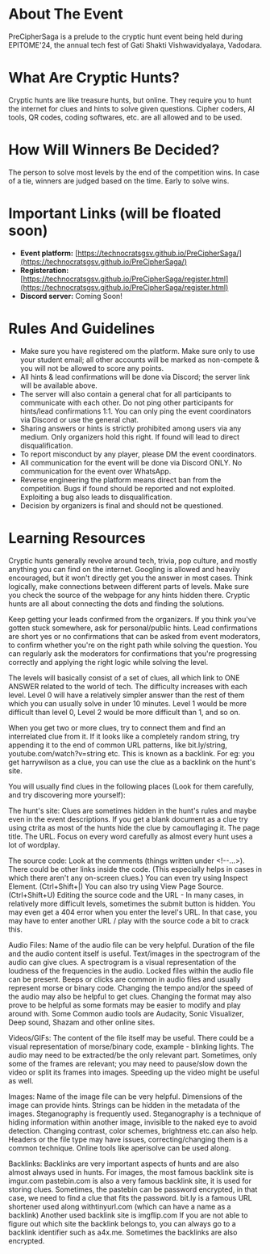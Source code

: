 # About The Event
PreCipherSaga is a prelude to the cryptic hunt event being held during EPITOME'24, the annual tech fest of Gati Shakti Vishwavidyalaya, Vadodara.

# What Are Cryptic Hunts?
Cryptic hunts are like treasure hunts, but online. They require you to hunt the internet for clues and hints to solve given questions. Cipher coders, AI tools, QR codes, coding softwares, etc. are all allowed and to be used.

# How Will Winners Be Decided? 
The person to solve most levels by the end of the competition wins. In case of a tie, winners are judged based on the time. Early to solve wins. 

# Important Links (will be floated soon)
- **Event platform:** [https://technocratsgsv.github.io/PreCipherSaga/](https://technocratsgsv.github.io/PreCipherSaga/)
- **Registeration:** [https://technocratsgsv.github.io/PreCipherSaga/register.html](https://technocratsgsv.github.io/PreCipherSaga/register.html)
- **Discord server:** Coming Soon!

# Rules And Guidelines
- Make sure you have registered om the platform. Make sure only to use your student email; all other accounts will be marked as non-compete & you will not be allowed to score any points.
- All hints & lead confirmations will be done via Discord; the server link will be available above.
- The server will also contain a general chat for all participants to communicate with each other. Do not ping other participants for hints/lead confirmations 1:1. You can only ping the event coordinators via Discord or use the general chat.
- Sharing answers or hints is strictly prohibited among users via any medium. Only organizers hold this right. If found will lead to direct disqualification.
- To report misconduct by any player, please DM the event coordinators.
- All communication for the event will be done via Discord ONLY. No communication for the event over WhatsApp.
- Reverse engineering the platform means direct ban from the competition. Bugs if found should be reported and not exploited. Exploiting a bug also leads to disqualification.
- Decision by organizers is final and should not be questioned.

# Learning Resources
Cryptic hunts generally revolve around tech, trivia, pop culture, and mostly anything you can find on the internet. Googling is allowed and heavily encouraged, but it won't directly get you the answer in most cases. Think logically, make connections between different parts of levels. Make sure you check the source of the webpage for any hints hidden there. Cryptic hunts are all about connecting the dots and finding the solutions.

Keep getting your leads confirmed from the organizers. If you think you've gotten stuck somewhere, ask for personal/public hints. Lead confirmations are short yes or no confirmations that can be asked from event moderators, to confirm whether you're on the right path while solving the question. You can regularly ask the moderators for confirmations that you're progressing correctly and applying the right logic while solving the level.

The levels will basically consist of a set of clues, all which link to ONE ANSWER related to the world of tech. The difficulty increases with each level. Level 0 will have a relatively simpler answer than the rest of them which you can usually solve in under 10 minutes. Level 1 would be more difficult than level 0, Level 2 would be more difficult than 1, and so on.

When you get two or more clues, try to connect them and find an interrelated clue from it. If it looks like a completely random string, try appending it to the end of common URL patterns, like bit.ly/string, youtube.com/watch?v=string etc. This is known as a backlink. For eg: you get harrywilson as a clue, you can use the clue as a backlink on the hunt's site.


You will usually find clues in the following places (Look for them carefully, and try discovering more yourself):

The hunt's site:
Clues are sometimes hidden in the hunt's rules and maybe even in the event descriptions. If you get a blank document as a clue try using ctrita as most of the hunts hide the clue by camouflaging it.
The page title.
The URL.
Focus on every word carefully as almost every hunt uses a lot of wordplay.

The source code:
Look at the comments (things written under <!--...>).
There could be other links inside the code. (This especially helps in cases in which there aren't any on-screen clues.)
You can even try using Inspect Element. (Ctrl+Shift+|)
You can also try using View Page Source. (Ctrl+Shift+U)
Editing the source code and the URL - In many cases, in relatively more difficult levels, sometimes the submit button is hidden. You may even get a 404 error when you enter the level's URL. In that case, you may have to enter another URL / play with the source code a bit to crack this.

Audio Files:
Name of the audio file can be very helpful.
Duration of the file and the audio content itself is useful.
Text/images in the spectrogram of the audio can give clues. A spectrogram is a visual representation of the loudness of the frequencies in the audio.
Locked files within the audio file can be present.
Beeps or clicks are common in audio files and usually represent morse or binary code.
Changing the tempo and/or the speed of the audio may also be helpful to get clues.
Changing the format may also prove to be helpful as some formats may be easier to modify and play around with.
Some Common audio tools are Audacity, Sonic Visualizer, Deep sound, Shazam and other online sites.

Videos/GIFs:
The content of the file itself may be useful.
There could be a visual representation of morse/binary code, example - blinking lights.
The audio may need to be extracted/be the only relevant part.
Sometimes, only some of the frames are relevant; you may need to pause/slow down the video or split its frames into images.
Speeding up the video might be useful as well.

Images:
Name of the image file can be very helpful.
Dimensions of the image can provide hints.
Strings can be hidden in the metadata of the images.
Steganography is frequently used. Steganography is a technique of hiding information within another image, invisible to the naked eye to avoid detection.
Changing contrast, color schemes, brightness etc.can also help.
Headers or the file type may have issues, correcting/changing them is a common technique.
Online tools like aperisolve can be used along.

Backlinks:
Backlinks are very important aspects of hunts and are also almost always used in hunts.
For images, the most famous backlink site is imgur.com
pastebin.com is also a very famous backlink site, it is used for storing clues. Sometimes, the pastebin can be password encrypted, in that case, we need to find a clue that fits the password.
bit.ly is a famous URL shortener used along withtinyurl.com (which can have a name as a backlink)
Another used backlink site is imgflip.com
If you are not able to figure out which site the backlink belongs to, you can always go to a backlink identifier such as a4x.me.
Sometimes the backlinks are also encrypted.
